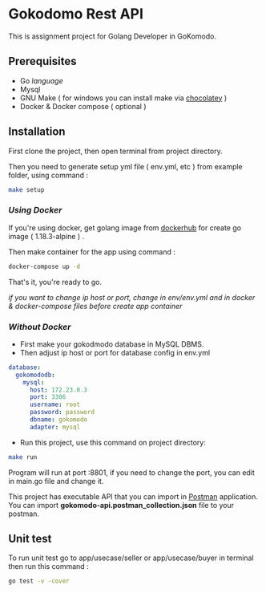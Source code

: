 # Gokodomo Rest API
This is assignment project for Golang Developer in GoKomodo.

## Prerequisites
- Go *language*
- Mysql 
- GNU Make ( for windows you can install make via [chocolatey](https://community.chocolatey.org/packages/make) )
- Docker & Docker compose ( optional )

## Installation

First clone the project, then open terminal from project directory.

Then you need to generate setup yml file ( env.yml, etc ) from example folder, using command :

```bash
make setup
```

### *Using Docker*
If you're using docker, get golang image from [dockerhub](https://hub.docker.com/layers/library/golang/1.18.3-alpine/images/sha256-725f8fd50191209a4c4a00def1d93c4193c4d0a1c2900139daf8f742480f3367?context=explore) 
for create go image ( 1.18.3-alpine ) .

Then make container for the app using command :

```bash
docker-compose up -d
```

That's it, you're ready to go.

*if you want to change ip host or port, change in env/env.yml and in docker & docker-compose files before create app container*

### *Without Docker*

- First make your gokodmodo database in MySQL DBMS.
- Then adjust ip host or port for database config in env.yml
```yaml
database:
  gokomododb:
    mysql:
      host: 172.23.0.3
      port: 3306
      username: root
      password: password
      dbname: gokomodo
      adapter: mysql

```
- Run this project, use this command on project directory:

```bash
make run
```

Program will run at port :8801, if you need to change the port, you can edit in main.go file and change it.

This project has executable API that you can import in [Postman](https://www.postman.com/) application. You can import **gokomodo-api.postman_collection.json** file to your postman.

## Unit test

To run unit test go to app/usecase/seller or app/usecase/buyer in terminal then run this command :
```bash
go test -v -cover
```
